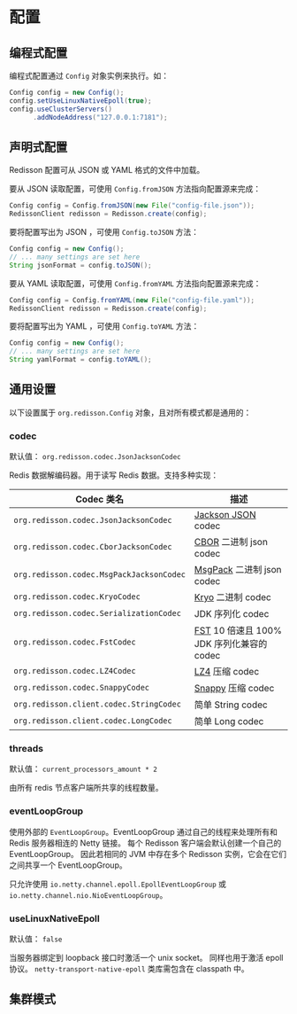 # 配置

## 编程式配置

编程式配置通过 `Config` 对象实例来执行。如：

```java
Config config = new Config();
config.setUseLinuxNativeEpoll(true);
config.useClusterServers()
      .addNodeAddress("127.0.0.1:7181");
```

## 声明式配置

Redisson 配置可从 JSON 或 YAML 格式的文件中加载。

要从 JSON 读取配置，可使用 `Config.fromJSON` 方法指向配置源来完成：

```java
Config config = Config.fromJSON(new File("config-file.json"));  
RedissonClient redisson = Redisson.create(config);
```

要将配置写出为 JSON ，可使用 `Config.toJSON` 方法：

```java
Config config = new Config();
// ... many settings are set here
String jsonFormat = config.toJSON();
```

要从 YAML 读取配置，可使用 `Config.fromYAML` 方法指向配置源来完成：

```java
Config config = Config.fromYAML(new File("config-file.yaml"));  
RedissonClient redisson = Redisson.create(config);
```

要将配置写出为 YAML ，可使用 `Config.toYAML` 方法：

```java
Config config = new Config();
// ... many settings are set here
String yamlFormat = config.toYAML();
```

## 通用设置

以下设置属于 `org.redisson.Config` 对象，且对所有模式都是通用的：

### codec

默认值： `org.redisson.codec.JsonJacksonCodec`

Redis 数据解编码器。用于读写 Redis 数据。支持多种实现：

| Codec 类名                                                                             |  描述                                                    |
|-----------------------------------------|--------------------------|
| `org.redisson.codec.JsonJacksonCodec`   | [Jackson JSON](https://github.com/FasterXML/jackson) codec |
| `org.redisson.codec.CborJacksonCodec`   | [CBOR](http://cbor.io/) 二进制 json codec |
| `org.redisson.codec.MsgPackJacksonCodec`| [MsgPack](http://msgpack.org/)  二进制 json codec |
| `org.redisson.codec.KryoCodec`          | [Kryo](https://github.com/EsotericSoftware/kryo) 二进制 codec |
| `org.redisson.codec.SerializationCodec` | JDK 序列化 codec |
| `org.redisson.codec.FstCodec`           | [FST](https://github.com/RuedigerMoeller/fast-serialization) 10 倍速且 100% JDK 序列化兼容的 codec |
| `org.redisson.codec.LZ4Codec`           | [LZ4](https://github.com/jpountz/lz4-java) 压缩 codec |
| `org.redisson.codec.SnappyCodec`        | [Snappy](https://github.com/xerial/snappy-java) 压缩 codec |
| `org.redisson.client.codec.StringCodec` | 简单 String codec |
| `org.redisson.client.codec.LongCodec`   | 简单 Long codec |

### threads

默认值： `current_processors_amount * 2`

由所有 redis 节点客户端所共享的线程数量。

### eventLoopGroup

使用外部的 `EventLoopGroup`。EventLoopGroup 通过自己的线程来处理所有和 Redis 服务器相连的 Netty 链接。
每个 Redisson 客户端会默认创建一个自己的 EventLoopGroup。
因此若相同的 JVM 中存在多个 Redisson 实例，它会在它们之间共享一个 EventLoopGroup。

只允许使用 `io.netty.channel.epoll.EpollEventLoopGroup` 或 `io.netty.channel.nio.NioEventLoopGroup`。

### useLinuxNativeEpoll

默认值： `false`

当服务器绑定到 loopback 接口时激活一个 unix socket。
同样也用于激活 epoll 协议。
`netty-transport-native-epoll` 类库需包含在 classpath 中。

## 集群模式

